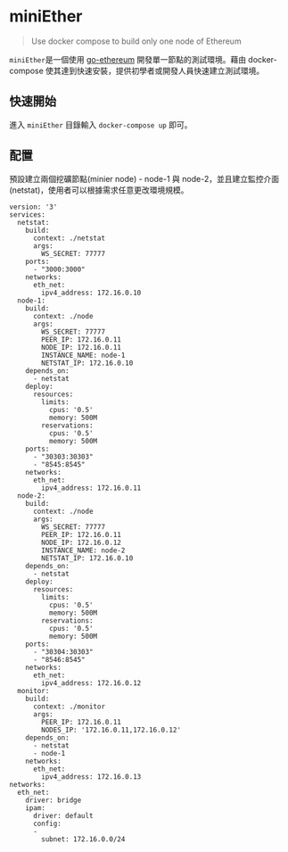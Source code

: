 # miniEther

> Use docker compose to build only one node of Ethereum

`miniEther`是一個使用 [go-ethereum](ethereum/go-ethereum) 開發單一節點的測試環境。藉由 docker-compose 使其達到快速安裝，提供初學者或開發人員快速建立測試環境。

## 快速開始

進入 `miniEther` 目錄輸入 `docker-compose up` 即可。

## 配置

預設建立兩個挖礦節點(minier node) - node-1 與 node-2，並且建立監控介面(netstat)，使用者可以根據需求任意更改環境規模。

```
version: '3'
services:
  netstat:
    build:
      context: ./netstat
      args:
        WS_SECRET: 77777
    ports:
      - "3000:3000"
    networks:
      eth_net:
        ipv4_address: 172.16.0.10
  node-1:
    build:
      context: ./node
      args:
        WS_SECRET: 77777
        PEER_IP: 172.16.0.11
        NODE_IP: 172.16.0.11
        INSTANCE_NAME: node-1
        NETSTAT_IP: 172.16.0.10
    depends_on:
      - netstat
    deploy:
      resources:
        limits:
          cpus: '0.5'
          memory: 500M
        reservations:
          cpus: '0.5'
          memory: 500M
    ports:
      - "30303:30303"
      - "8545:8545"
    networks:
      eth_net:
        ipv4_address: 172.16.0.11
  node-2:
    build:
      context: ./node
      args:
        WS_SECRET: 77777
        PEER_IP: 172.16.0.11
        NODE_IP: 172.16.0.12
        INSTANCE_NAME: node-2
        NETSTAT_IP: 172.16.0.10
    depends_on:
      - netstat
    deploy:
      resources:
        limits:
          cpus: '0.5'
          memory: 500M
        reservations:
          cpus: '0.5'
          memory: 500M
    ports:
      - "30304:30303"
      - "8546:8545"
    networks:
      eth_net:
        ipv4_address: 172.16.0.12
  monitor:
    build:
      context: ./monitor
      args:
        PEER_IP: 172.16.0.11
        NODES_IP: '172.16.0.11,172.16.0.12'
    depends_on:
      - netstat
      - node-1
    networks:
      eth_net:
        ipv4_address: 172.16.0.13
networks:
  eth_net:
    driver: bridge
    ipam:
      driver: default
      config:
      -
        subnet: 172.16.0.0/24
```


